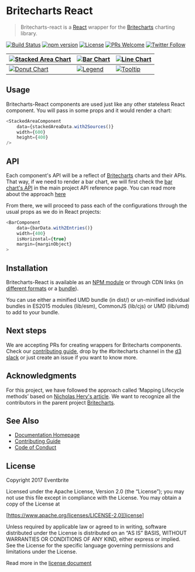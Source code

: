 # Britecharts React
> Britecharts-react is a [React][react] wrapper for the [Britecharts][britecharts] charting library.

[![Build Status](https://travis-ci.org/eventbrite/britecharts-react.svg?branch=master)](https://travis-ci.org/eventbrite/britecharts-react)
[![npm version](https://badge.fury.io/js/britecharts-react.svg)](https://badge.fury.io/js/britecharts-react)
[![License](https://img.shields.io/badge/License-Apache%202.0-blue.svg)](https://opensource.org/licenses/Apache-2.0)
[![PRs Welcome](https://img.shields.io/badge/PRs-welcome-brightgreen.svg)](https://github.com/eventbrite/britecharts-react/blob/master/CONTRIBUTING.md)
[![Twitter Follow](https://img.shields.io/twitter/follow/britecharts-react.svg?style=social&label=Follow)](https://twitter.com/Britecharts/followers)


| [![Stacked Area Chart][stackedAreaImg]][stackedAreaDemo] | [![Bar Chart][barChartImg]][barChartDemo] | [![Line Chart][lineChartImg]][lineChartDemo] |
| ------------- | ------------- | ------------- |
| [![Donut Chart][donutChartImg]][donutChartDemo] | [![Legend][legendImg]][legendDemo] | [![Tooltip][tooltipImg]][tooltipDemo] |

## Usage
Britecharts-React components are used just like any other stateless React component. You will pass in some props and it would render a chart:

```js static
<StackedAreaComponent
    data={stackedAreaData.with2Sources()}
    width={600}
    height={400}
/>

```

## API
Each component's API will be a reflect of [Britecharts][britecharts] charts and their APIs. That way, if we need to render a bar chart, we will first check the [bar chart's API][barChartAPI] in the main project API reference page. You can read more about the approach [here][topics]

From there, we will proceed to pass each of the configurations through the usual props as we do in React projects:
```js static
<BarComponent
    data={barData.with2Entries()}
    width={400}
    isHorizontal={true}
    margin={marginObject}
>
```

## Installation
Britecharts-React is available as an [NPM module][npmModule] or through CDN links (in [different formats][jsDelivrLib] or a [bundle][jsDelivrDist]).

You can use either a minified UMD bundle (in dist/) or un-minified individual bundles in ES2015 modules (lib/esm), CommonJS (lib/cjs) or UMD (lib/umd) to add to your bundle.


## Next steps
We are accepting PRs for creating wrappers for Britecharts components. Check our [contributing guide][contributingGuide], drop by the #britecharts channel in the [d3 slack][d3Slack] or just create an issue if you want to know more.


## Acknowledgments
For this project, we have followed the approach called ‘Mapping Lifecycle methods’ based on [Nicholas Hery's article][integration-article]. We want to recognize all the contributors in the parent project [Britecharts][britecharts].


## See Also
- [Documentation Homepage][homepage]
- [Contributing Guide][contributingGuide]
- [Code of Conduct][codeOfConduct]

## License
Copyright 2017 Eventbrite

Licensed under the Apache License, Version 2.0 (the “License”);
you may not use this file except in compliance with the License.
You may obtain a copy of the License at

[https://www.apache.org/licenses/LICENSE-2.0][license]

Unless required by applicable law or agreed to in writing, software
distributed under the License is distributed on an “AS IS” BASIS,
WITHOUT WARRANTIES OR CONDITIONS OF ANY KIND, either express or implied.
See the License for the specific language governing permissions and
limitations under the License.

Read more in the [license document][licenseGithub]

[britecharts]: https://github.com/eventbrite/britecharts
[react]: https://facebook.github.io/react/
[integration-article]: http://nicolashery.com/integrating-d3js-visualizations-in-a-react-app/
[barChartAPI]: http://eventbrite.github.io/britecharts/module-Bar.html
[license]: https://www.apache.org/licenses/LICENSE-2.0
[licenseGithub]: https://github.com/eventbrite/britecharts-react/blob/master/LICENSE.md
[topics]: https://github.com/eventbrite/britecharts-react/blob/master/TOPICS.md
[jsDelivrLib]: https://cdn.jsdelivr.net/npm/britecharts-react@0.1.17/lib/
[jsDelivrDist]: https://cdn.jsdelivr.net/npm/britecharts-react@0.1.17/dist/
[npmModule]: https://www.npmjs.com/package/britecharts-react
[contributingGuide]: https://github.com/eventbrite/britecharts-react/blob/master/CONTRIBUTING.md
[d3Slack]: https://d3js.slack.com/
[codeOfConduct]: https://github.com/eventbrite/britecharts-react/blob/master/CODE_OF_CONDUCT.md
[homepage]: https://eventbrite.github.io/britecharts-react/

[stackedAreaDemo]: https://eventbrite.github.io/britecharts-react/#stacked-area-chart "Check the Demo"
[stackedAreaImg]: https://raw.githubusercontent.com/eventbrite/britecharts-react/master/src/docs/images/thumbnails/stacked-area.png

[barChartDemo]: https://eventbrite.github.io/britecharts-react/#bar-chart "Check the Demo"
[barChartImg]: https://raw.githubusercontent.com/eventbrite/britecharts-react/master/src/docs/images/thumbnails/bar-chart.png

[donutChartDemo]: https://eventbrite.github.io/britecharts-react/#donut-chart "Check the Demo"
[donutChartImg]: https://raw.githubusercontent.com/eventbrite/britecharts-react/master/src/docs/images/thumbnails/donut-chart.png

[lineChartDemo]: https://eventbrite.github.io/britecharts-react/#line-chart "Check the Demo"
[lineChartImg]: https://raw.githubusercontent.com/eventbrite/britecharts-react/master/src/docs/images/thumbnails/line-chart.png

[legendDemo]: https://eventbrite.github.io/britecharts-react/#legend "Check the Demo"
[legendImg]: https://raw.githubusercontent.com/eventbrite/britecharts-react/master/src/docs/images/thumbnails/legend.png

[tooltipDemo]: https://eventbrite.github.io/britecharts-react/#tooltip "Check the Demo"
[tooltipImg]: https://raw.githubusercontent.com/eventbrite/britecharts-react/master/src/docs/images/thumbnails/tooltip.png

